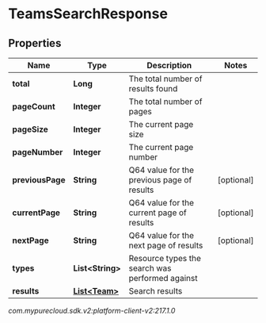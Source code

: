 # TeamsSearchResponse


## Properties

| Name | Type | Description | Notes |
| ------------ | ------------- | ------------- | ------------- |
| **total** | **Long** | The total number of results found |  |
| **pageCount** | **Integer** | The total number of pages |  |
| **pageSize** | **Integer** | The current page size |  |
| **pageNumber** | **Integer** | The current page number |  |
| **previousPage** | **String** | Q64 value for the previous page of results |  [optional] |
| **currentPage** | **String** | Q64 value for the current page of results |  [optional] |
| **nextPage** | **String** | Q64 value for the next page of results |  [optional] |
| **types** | **List&lt;String&gt;** | Resource types the search was performed against |  |
| **results** | [**List&lt;Team&gt;**](Team) | Search results |  |




_com.mypurecloud.sdk.v2:platform-client-v2:217.1.0_
